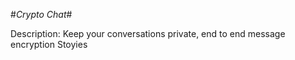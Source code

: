 #_Crypto Chat_#

Description: Keep your conversations private, end to end message encryption
Stoyies
